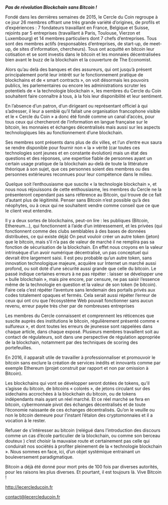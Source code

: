 ***Pas de révolution Blockchain sans Bitcoin !***

Fondé  dans les dernières semaines de 2015, le Cercle du Coin regroupe à ce jour 26 membres offrant une très grande variété d’origines, de profils et d’expériences : 7 fondateurs travaillant en France, Belgique et Suisse, rejoints par 5 entreprises (travaillant à Paris, Toulouse, Vierzon et Luxembourg) et 14 membres particuliers dont 7 chefs d’entreprises. Tous sont des membres actifs (responsables d’entreprises, de start-up, de meet-up, de sites d’information, chercheurs). Tous ont acquitté en bitcoin leur cotisation et se sont investis dans le bitcoin et les monnaies décentralisées bien avant le buzz de la blockchain et la couverture de The Economist.

Alors qu’au delà des banques et des assureurs, qui ont jusqu’à présent principalement porté leur intérêt sur le fonctionnement pratique de blockchains et de « smart contracts », on voit désormais les pouvoirs publics, les parlementaires ou encore les administrations scruter les potentiels de « la technologie blockchain », les membres du Cercle du Coin souhaitent faire connaître à tous, à la fois  leur disponibilité et leur sentiment.

En l’absence d’un patron, d’un dirigeant ou  représentant officiel à qui s’adresser, il leur a semblé qu’il fallait une organisation francophone visible et le « Cercle du Coin » a donc été fondé comme un canal d’accès, pour tous ceux qui chercheront de l’information en langue française sur le bitcoin, les monnaies et échanges décentralisés mais aussi sur les aspects technologiques liés au fonctionnement d’une blockchain. 

Ses membres sont présents dans plus de dix villes, et l’un d’entre eux saura se rendre disponible pour fournir non « la » vérité (car toutes ces technologies sont jeunes et en constante évolution) mais un état des questions et des réponses, une expertise fiable de personnes ayant un certain usage pratique de la blockchain au-delà de toute la littérature théorique à son sujet, que ces personnes soient des membres ou des personnes extérieures reconnues pour leur compétence dans le milieu.

Quelque soit l’enthousiasme que suscite « la technologie blockchain », et nous nous réjouissons de cette enthousiasme, les membres du Cercle ne la présenteront cependant pas sans référence au Bitcoin, qui trouve de ce fait d’autant plus de légitimité. Penser sans Bitcoin n’est possible qu’à des néophytes, ou à ceux qui ne souhaitent vendre comme conseil que ce que le client veut entendre.

Il y a deux sortes de blockchains, peut-on lire : les publiques (Bitcoin, Ethereum…), qui fonctionnent à l’aide d’un intéressement, et les privées (qui fonctionnent comme des clubs semblables à des bases de données distribuées, ce qui existe déjà) On peut vouloir créer un autre token (jeton) que le bitcoin, mais s’il n’a pas de valeur de marché il ne remplira pas sa fonction de sécurisation de la blockchain. En effet nous croyons en la valeur intrinsèque d’un avoir numérique décentralisé, un pas conceptuel qui devrait être largement saisi. Il est peu probable qu’un autre token, sans innovation technologique majeure, acquière sur Internet un marché aussi profond, ou soit doté d’une sécurité aussi grande que celle du bitcoin. Le passé indique certaines erreurs à ne pas répéter : laisser se développer une « bulle blockchain », mais pire encore, par censure, ne pas saisir l’essence même de la technologie en question et la valeur de son token (le bitcoin). Faire cela c’est répéter l’aventure sans lendemain des portails privés aux codes totalement opaques et fermés. Cela serait aussi répéter l’erreur de ceux qui ont cru que l’écosystème Web pouvait fonctionner sans aucun revenu, erreur payée très cher par de nombreuses entreprises

Les membres du Cercle connaissent et comprennent les réticences que suscite auprès des institutions le bitcoin, régulièrement présenté comme « sulfureux », et dont toutes les erreurs de jeunesse sont rappelées dans chaque article, dans chaque exposé. Plusieurs membres travaillent soit au contact de régulateurs, soit dans une perspective de régulation appropriée de la blockchain, notamment par des techniques de scoring des portefeuilles.

En 2016, il apparaît utile de travailler à professionnaliser et promouvoir le bitcoin sans exclure la création de services inédits et innovants comme par exemple Ethereum (projet construit par rapport et non par omission à Bitcoin).

Les blockchains qui vont se développer seront dotées de tokens, qu’il s’agisse du bitcoin, de bitcoins « colorés », de jetons circulant sur des sidechains accrochées à la blockchain du bitcoin, ou de tokens indépendants mais ayant un réel marché. Et ce réel marché se fera en bitcoin, cybermonnaie pivot des échanges décentralisés et de toute l’économie naissante de ces échanges décentralisés. Qu’on le veuille ou non le bitcoin demeure pour l’instant l’étalon des cryptomonnaies et il a vocation à le rester.

Refuser de s’intéresser au bitcoin (relégué dans l’introduction des discours comme un cas d’école particulier de la blockchain, ou comme son berceau douteux ) c’est choisir la mauvaise route et certainement pas celle qui conduirait nos sociétés à profiter pleinement de la « technologie blockchain ». Nous sommes en face, ici, d’un objet systémique entrainant un bouleversement paradigmatique.

Bitcoin a déjà été donné pour mort près de 100 fois par diverses autorités, pour les raisons les plus diverses. Et pourtant, il est toujours là. Vive Bitcoin !

http://lecercleducoin.fr  

contact@lecercleducoin.fr
